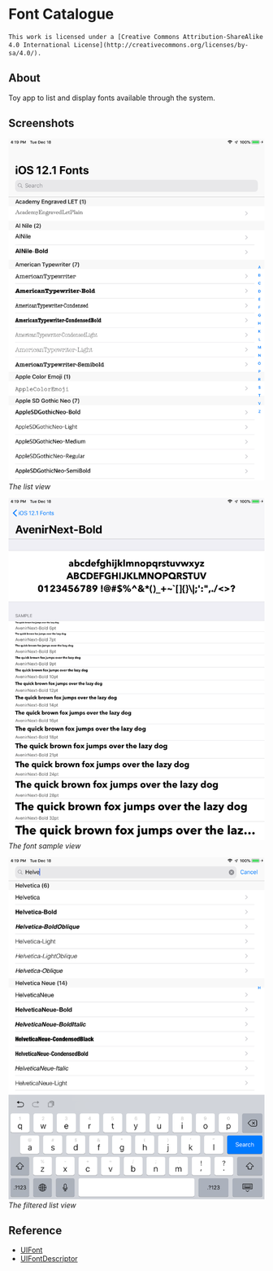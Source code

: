 # Font Catalogue

    This work is licensed under a [Creative Commons Attribution-ShareAlike 4.0 International License](http://creativecommons.org/licenses/by-sa/4.0/).

## About

Toy app to list and display fonts available through the system.

## Screenshots

![List View](./screenshots/list.png)
*The list view*

![Font Sample View](./screenshots/sample.png)
*The font sample view*

![Filtered List View](./screenshots/filter.png)
*The filtered list view*

## Reference
  * [UIFont](https://developer.apple.com/library/ios/documentation/UIKit/Reference/UIFont_Class/)
  * [UIFontDescriptor](https://developer.apple.com/library/ios/documentation/UIKit/Reference/UIFontDescriptor_Class/)
